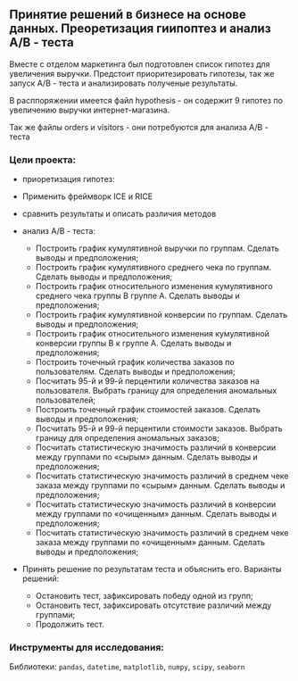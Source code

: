 ## Принятие решений в бизнесе на основе данных. Преоретизация гиипоптез и анализ A/B - теста

Вместе с отделом маркетинга был подготовлен список гипотез для увеличения выручки. Предстоит приоритезировать гипотезы, так же запуск A/B - теста и анализировать полученые результаты.

В расппоряжении имеется файл hypothesis - он содержит 9 гипотез по увеличению выручки интернет-магазина.

Так же файлы orders и visitors - они потребуются для анализа A/B - теста

### Цели проекта:

- приоретизация гипотез:

- Применить фреймворк ICE и RICE
- сравнить результаты и описать различия методов
- анализ A/B - теста:

  - Построить график кумулятивной выручки по группам. Сделать выводы и предположения;
  - Построить график кумулятивного среднего чека по группам. Сделать выводы и предположения;
  - Построить график относительного изменения кумулятивного среднего чека группы B группе A. Сделать выводы и предположения;
  - Построить график кумулятивной конверсии по группам. Сделать выводы и предположения;
  - Построить график относительного изменения кумулятивной конверсии группы B к группе A. Сделать выводы и предположения;
  - Построить точечный график количества заказов по пользователям. Сделать выводы и предположения;
  - Посчитать 95-й и 99-й перцентили количества заказов на пользователя. Выбрать границу для определения аномальных пользователей;
  - Построить точечный график стоимостей заказов. Сделать выводы и предположения;
  - Посчитать 95-й и 99-й перцентили стоимости заказов. Выбрать границу для определения аномальных заказов;
  - Посчитать статистическую значимость различий в конверсии между группами по «сырым» данным. Сделать выводы и предположения;
  - Посчитать статистическую значимость различий в среднем чеке заказа между группами по «сырым» данным. Сделать выводы и предположения;
  - Посчитать статистическую значимость различий в конверсии между группами по «очищенным» данным. Сделать выводы и предположения;
  - Посчитать статистическую значимость различий в среднем чеке заказа между группами по «очищенным» данным. Сделать выводы и предположения;
- Принять решение по результатам теста и объяснить его. Варианты решений:
  - Остановить тест, зафиксировать победу одной из групп;
  - Остановить тест, зафиксировать отсутствие различий между группами;
  - Продолжить тест.

### Инструменты для исследования:

Библиотеки: `pandas`, `datetime`, `matplotlib`, `numpy`, `scipy`, `seaborn`
